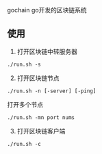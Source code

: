 gochain
go开发的区块链系统

## 使用
1. 打开区块链中转服务器
```shell
./run.sh -s
```

2. 打开区块链节点
```shell
./run.sh -n [-server] [-ping]
```
打开多个节点
```shell
./run.sh -mn port nums
```

3. 打开区块链客户端
```shell
./run.sh -c
```
